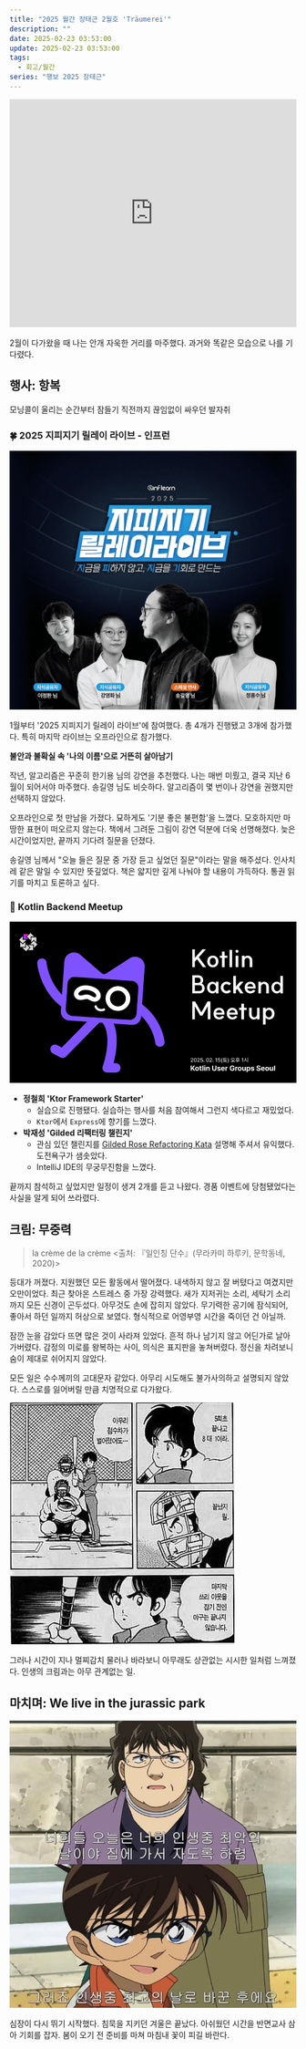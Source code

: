 ```yaml
---
title: "2025 월간 장태근 2월호 'Träumerei'"
description: ""
date: 2025-02-23 03:53:00
update: 2025-02-23 03:53:00
tags:
  - 회고/월간
series: "행보 2025 장태근" 
---
```


<iframe width="100%" height="400" src="https://www.youtube.com/embed/6z82w0l6kwE?si=J2yrpJ6J96GUfdcY" title="YouTube video player" frameborder="0" allow="accelerometer; autoplay; clipboard-write; encrypted-media; gyroscope; picture-in-picture; web-share" referrerpolicy="strict-origin-when-cross-origin" allowfullscreen></iframe>

2월이 다가왔을 때 나는 안개 자욱한 거리를 마주했다. 과거와 똑같은 모습으로 나를 기다렸다.

## 행사: 항복

모닝콜이 울리는 순간부터 잠들기 직전까지 끊임없이 싸우던 발자취

### 🍀 2025 지피지기 릴레이 라이브 - 인프런

![2025 지피지기 릴레이 라이브 - 인프런 <출처: 인프런>](inflearn-2025zpzglive.png)

1월부터 '2025 지피지기 릴레이 라이브'에 참여했다. 총 4개가 진행됐고 3개에 참가했다. 특히 마지막 라이브는 오프라인으로 참가했다.

**불안과 불확실 속 '나의 이름'으로 거뜬히 살아남기**

작년, 알고리즘은 꾸준히 한기용 님의 강연을 추천했다. 나는 매번 미뤘고, 결국 지난 6월이 되어서야 마주했다.
송길영 님도 비슷하다. 알고리즘이 몇 번이나 강연을 권했지만 선택하지 않았다.

오프라인으로 첫 만남을 가졌다. 묘하게도 '기분 좋은 불편함'을 느꼈다. 모호하지만 마땅한 표현이 떠오르지 않는다.
책에서 그려둔 그림이 강연 덕분에 더욱 선명해졌다. 늦은 시간이었지만, 끝까지 기다려 질문을 던졌다.

송길영 님께서 "오늘 들은 질문 중 가장 듣고 싶었던 질문"이라는 말을 해주셨다. 인사치레 같은 말일 수 있지만 뜻깊었다.
책은 얇지만 깊게 나눠야 할 내용이 가득하다. 통권 읽기를 마치고 토론하고 싶다.

### 🧞 Kotlin Backend Meetup

![Kotlin Backend Meetup](kotlin-backend-meetup.png)

- **정철희 'Ktor Framework Starter'**
    - 실습으로 진행됐다. 실습하는 행사를 처음 참여해서 그런지 색다르고 재밌었다.
    - `Ktor`에서 `Express`에 향기를 느꼈다.
- **박재성 'Gilded 리팩터링 챌린지'**
    - 관심 있던 챌린지를 [Gilded Rose Refactoring Kata](https://youtu.be/AxxNHKCldzA?si=i4wGnhdATPotWlFM) 설명해 주셔서 유익했다.
      도전욕구가 샘솟았다.
    - IntelliJ IDE의 무궁무진함을 느꼈다.

끝까지 참석하고 싶었지만 일정이 생겨 2개를 듣고 나왔다. 경품 이벤트에 당첨됐었다는 사실을 알게 되어 쓰라렸다.

## 크림: 무중력

> la crème de la crème <출처: 『일인칭 단수』(무라카미 하루키, 문학동네, 2020)>

등대가 꺼졌다. 지원했던 모든 활동에서 떨어졌다. 내색하지 않고 잘 버텼다고 여겼지만 오만이었다. 최근 찾아온 스트레스 중 가장 강력했다.
새가 지저귀는 소리, 세탁기 소리까지 모든 신경이 곤두섰다. 아무것도 손에 잡히지 않았다. 무기력한 공기에 잠식되어, 좋아서 하던 일까지 허상으로 보였다.
형식적으로 어영부영 시간을 죽이던 건 아닐까.

잠깐 눈을 감았다 뜨면 많은 것이 사라져 있었다. 흔적 하나 남기지 않고 어딘가로 날아가버렸다. 감정의 미로를 왕복하는 사이, 의식은 표지판을 놓쳐버렸다.
정신을 차려보니 숨이 제대로 쉬어지지 않았다.

모든 일은 수수께끼의 고대문자 같았다. 아무리 시도해도 불가사의하고 설명되지 않았다. 스스로를 잃어버릴 만큼 치명적으로 다가왔다.

![끝날 때 까지는 끝난 게 아니다. <출처: H2>](h2-yogi-berra.jpg)

그러나 시간이 지나 멀찌감치 물러나 바라보니 아무래도 상관없는 시시한 일처럼 느껴졌다. 인생의 크림과는 아무 관계없는 일.

## 마치며: We live in the jurassic park

![최악의 날, 최고의 날 <출처: 명탐정 코난>](case-closed-worst-day-best-day.jpg)

심장이 다시 뛰기 시작했다. 침묵을 지키던 겨울은 끝났다. 아쉬웠던 시간을 반면교사 삼아 기회를 잡자. 봄이 오기 전 준비를 마쳐 마침내 꽃이 피길 바란다.
